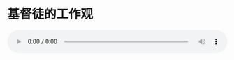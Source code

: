 # 基督徒的工作观

<audio style="width: 100%;" preload="false" controls controlslist="nodownload"><source src="//file.simai.life/audio/mp3/old/12349.mp3" type="audio/mpeg">Your browser does not support the audio element.</audio>



